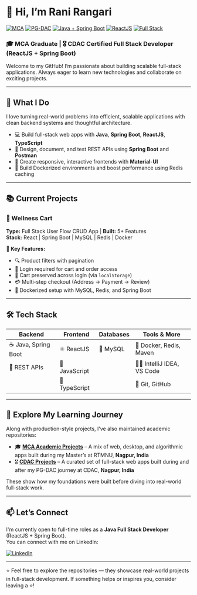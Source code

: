 # 👋 Hi, I’m Rani Rangari

[![MCA](https://img.shields.io/badge/MCA-_2022-purple)](https://www.nagpuruniversity.ac.in/)
[![PG-DAC](https://img.shields.io/badge/CDAC-_2023-purple)](https://www.cdac.in/)
[![Java + Spring Boot](https://img.shields.io/badge/Backend-Java_&_Spring_Boot-blue)](https://spring.io/projects/spring-boot)
[![ReactJS](https://img.shields.io/badge/Frontend-ReactJS-61DAFB?logo=react&logoColor=white)](https://reactjs.org/)
[![Full Stack](https://img.shields.io/badge/Role-Full_Stack_Developer-orange)](https://github.com/)



### 🎓 MCA Graduate | 🎖️ CDAC Certified Full Stack Developer (ReactJS + Spring Boot)

Welcome to my GitHub! I’m passionate about building scalable full-stack applications. Always eager to learn new technologies and collaborate on exciting projects.

---

## 🚀 What I Do

I love turning real-world problems into efficient, scalable applications with clean backend systems and thoughtful architecture.

- 💻 Build full-stack web apps with **Java**, **Spring Boot**, **ReactJS**, **TypeScript**
- 🔧 Design, document, and test REST APIs using **Spring Boot** and **Postman**  
- 📱 Create responsive, interactive frontends with **Material-UI**
- 🐳 Build Dockerized environments and boost performance using Redis caching  

---

## 📚 Current Projects

### 🛒 Wellness Cart  
**Type:** Full Stack User Flow CRUD App | **Built:** 5+ Features  
**Stack:** React | Spring Boot | MySQL | Redis | Docker  

**🔧 Key Features:**
- 🔍 Product filters with pagination  
- 🔐 Login required for cart and order access  
- 💾 Cart preserved across login (via `localStorage`)  
- 💳 Multi-step checkout (Address → Payment → Review)  
- 🐳 Dockerized setup with MySQL, Redis, and Spring Boot  

---

## 🛠️ Tech Stack

| Backend              | Frontend             | Databases          | Tools & More               |
|----------------------|----------------------|--------------------|----------------------------|
| ☕ Java, Spring Boot  | ⚛️ ReactJS           | 🐬 MySQL           | 🐳 Docker, Redis, Maven    |
| 🔗 REST APIs          | 📜 JavaScript        |                    | 🧑‍💻 IntelliJ IDEA, VS Code |
|                       | 📘 TypeScript        |                    | 🔧 Git, GitHub              |

---

## 📂 Explore My Learning Journey

Along with production-style projects, I’ve also maintained academic repositories:

- 🎓 **[MCA Academic Projects](https://github.com/rangari-rani/academic-projects-mca)** – A mix of web, desktop, and algorithmic apps built during my Master’s at RTMNU, **Nagpur, India**
- 🎖️ **[CDAC Projects](https://github.com/rangari-rani/academic-projects-cdac)** – A curated set of full-stack web apps built during and after my PG-DAC journey at CDAC, **Nagpur, India**

These show how my foundations were built before diving into real-world full-stack work.

---

## 📫 Let’s Connect

I'm currently open to full-time roles as a **Java Full Stack Developer** (ReactJS + Spring Boot).  
You can connect with me on LinkedIn:

[![LinkedIn](https://img.shields.io/badge/LinkedIn-Rani_Rangari-blue?logo=linkedin)](https://www.linkedin.com/in/rani-rangari/)

---

⭐️ Feel free to explore the repositories — they showcase real-world projects in full-stack development.
If something helps or inspires you, consider leaving a ⭐!
